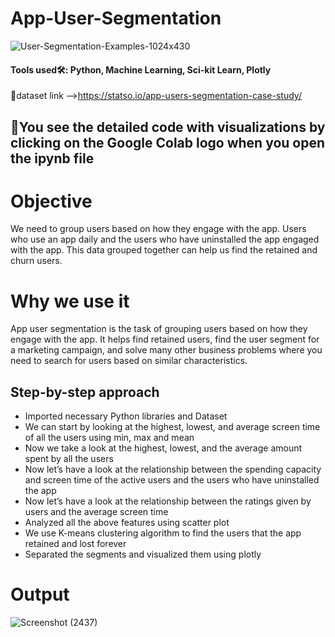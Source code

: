 # App-User-Segmentation

![User-Segmentation-Examples-1024x430](https://github.com/SyedsProjectPortfolio45/App-User-Segmentation/assets/147240839/6a89eeda-bba8-4646-8fd4-d81cf4685b10)

#### Tools used🛠: Python, Machine Learning, Sci-kit Learn, Plotly
🔗dataset link -->https://statso.io/app-users-segmentation-case-study/

## 🚧You see the detailed code with visualizations by clicking on the Google Colab logo when you open the ipynb file

# Objective
We need to group users based on how they engage with the app. Users who use an app daily and the users who have uninstalled the app engaged with the app. This data grouped together can help us find the retained and churn users.

# Why we use it
App user segmentation is the task of grouping users based on how they engage with the app. It helps find retained users, find the user segment for a marketing campaign, and solve many other business problems where you need to search for users based on similar characteristics.

## Step-by-step approach
- Imported necessary Python libraries and Dataset
- We can start by looking at the highest, lowest, and average screen time of all the users using min, max and mean
- Now we take a look at the highest, lowest, and the average amount spent by all the users
- Now let’s have a look at the relationship between the spending capacity and screen time of the active users and the users who have uninstalled the app
- Now let’s have a look at the relationship between the ratings given by users and the average screen time
- Analyzed all the above features using scatter plot
- We use K-means clustering algorithm to find the users that the app retained and lost forever
- Separated the segments and visualized them using plotly 

# Output
![Screenshot (2437)](https://github.com/SyedsProjectPortfolio45/App-User-Segmentation/assets/147240839/4d452ab0-d629-4d72-add9-4442d9160c00)


